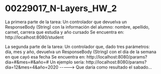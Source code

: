 # 00229017_N-Layers_HW_2
La primera parte de la tarea: 
Un controlador que devuelva un ResponseBody (String) con la información del alumno: nombre, apellido, carnet, carrera que estudia y año cursado
Se encuentra en: http://localhost:8080/student

La segunda parte de la tarea: 
Un controlador que, dado tres parámetros: día, mes y año, devuelva un ResponseBody (String) con el día de la semana en que cayó esa fecha
Se encuentra en: http://localhost:8080/params?dia=#&mes=#&año=#
Un ejemplo sería: 
http://localhost:8080/params?dia=12&mes=4&año=2020 -----> Que daría como resultado el sabado...
